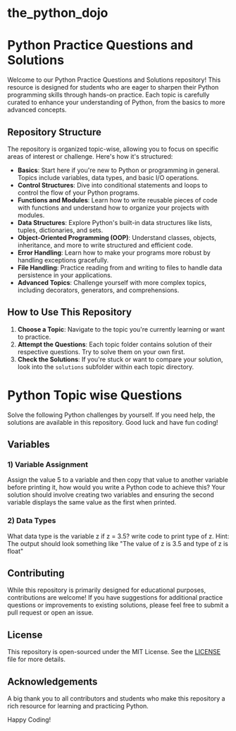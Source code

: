 # the_python_dojo
# Python Practice Questions and Solutions

Welcome to our Python Practice Questions and Solutions repository! This resource is designed for students who are eager to sharpen their Python programming skills through hands-on practice. Each topic is carefully curated to enhance your understanding of Python, from the basics to more advanced concepts.

## Repository Structure

The repository is organized topic-wise, allowing you to focus on specific areas of interest or challenge. Here's how it's structured:

- **Basics**: Start here if you're new to Python or programming in general. Topics include variables, data types, and basic I/O operations.
- **Control Structures**: Dive into conditional statements and loops to control the flow of your Python programs.
- **Functions and Modules**: Learn how to write reusable pieces of code with functions and understand how to organize your projects with modules.
- **Data Structures**: Explore Python's built-in data structures like lists, tuples, dictionaries, and sets.
- **Object-Oriented Programming (OOP)**: Understand classes, objects, inheritance, and more to write structured and efficient code.
- **Error Handling**: Learn how to make your programs more robust by handling exceptions gracefully.
- **File Handling**: Practice reading from and writing to files to handle data persistence in your applications.
- **Advanced Topics**: Challenge yourself with more complex topics, including decorators, generators, and comprehensions.

## How to Use This Repository

1. **Choose a Topic**: Navigate to the topic you're currently learning or want to practice.
2. **Attempt the Questions**: Each topic folder contains solution of their respective questions. Try to solve them on your own first.
3. **Check the Solutions**: If you're stuck or want to compare your solution, look into the `solutions` subfolder within each topic directory.

# Python Topic wise Questions

Solve the following Python challenges by yourself. If you need help, the solutions are available in this repository. Good luck and have fun coding!

## Variables
### 1) Variable Assignment
Assign the value 5 to a variable and then copy that value to another variable before printing it, how would you write a Python code to achieve this? 
Your solution should involve creating two variables and ensuring the second variable displays the same value as the first when printed.

### 2) Data Types
What data type is the variable z if z = 3.5? write code to print type of z.
Hint: The output should look something like "The value of z is 3.5 and type of z is float"



## Contributing

While this repository is primarily designed for educational purposes, contributions are welcome! If you have suggestions for additional practice questions or improvements to existing solutions, please feel free to submit a pull request or open an issue.

## License

This repository is open-sourced under the MIT License. See the [LICENSE](LICENSE.md) file for more details.

## Acknowledgements

A big thank you to all contributors and students who make this repository a rich resource for learning and practicing Python.

Happy Coding!
